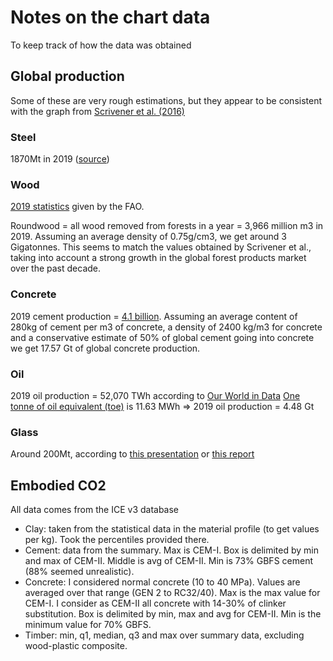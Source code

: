 # Notes on the chart data
To keep track of how the data was obtained

## Global production
Some of these are very rough estimations, but they appear to be consistent with the graph from [Scrivener et al. (2016)](https://wedocs.unep.org/bitstream/handle/20.500.11822/25281/eco_efficient_cements.pdf)

### Steel
1870Mt in 2019 ([source](https://www.worldsteel.org/media-centre/press-releases/2020/Global-crude-steel-output-increases-by-3.4--in-2019.html))

### Wood
[2019 statistics](http://www.fao.org/forestry/statistics/80938/en/) given by the FAO.

Roundwood = all wood removed from forests in a year = 3,966 million m3 in 2019. Assuming an average density of 0.75g/cm3, we get around 3 Gigatonnes. This seems to match the values obtained by Scrivener et al., taking into account a strong growth in the global forest products market over the past decade.

### Concrete
2019 cement production = [4.1 billion](https://www.iea.org/reports/cement). Assuming an average content of 280kg of cement per m3 of concrete, a density of 2400 kg/m3 for concrete and a conservative estimate of 50% of global cement going into concrete we get 17.57 Gt of global concrete production.

### Oil
2019 oil production = 52,070 TWh according to [Our World in Data](https://ourworldindata.org/fossil-fuels#coal-production-how-much-do-countries-produce)
[One tonne of oil equivalent (toe)](https://en.wikipedia.org/wiki/Tonne_of_oil_equivalent) is 11.63 MWh
=> 2019 oil production = 4.48 Gt

### Glass
Around 200Mt, according to [this presentation](http://www.iyog2022.org/images/files/77-economicsiyog-200925.pdf) or [this report](https://www.grandviewresearch.com/industry-analysis/glass-manufacturing-market)

## Embodied CO2
All data comes from the ICE v3 database
- Clay: taken from the statistical data in the material profile (to get values per kg). Took the percentiles provided there.
- Cement: data from the summary. Max is CEM-I. Box is delimited by min and max of CEM-II. Middle is avg of CEM-II. Min is 73% GBFS cement (88% seemed unrealistic).
- Concrete: I considered normal concrete (10 to 40 MPa). Values are averaged over that range (GEN 2 to RC32/40). Max is the max value for CEM-I. I consider as CEM-II all concrete with 14-30% of clinker substitution. Box is delimited by min, max and avg for CEM-II. Min is the minimum value for 70% GBFS.
- Timber: min, q1, median, q3 and max over summary data, excluding wood-plastic composite.